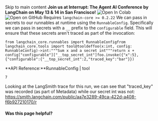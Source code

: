 Skip to main content
**Join us at Interrupt: The Agent AI Conference by LangChain on May 13 & 14 in San Francisco!**
![Open In Colab](https://colab.research.google.com/assets/colab-badge.svg)![Open on GitHub](https://img.shields.io/badge/Open%20on%20GitHub-grey?logo=github&logoColor=white)
Requires `langchain-core >= 0.2.22`
We can pass in secrets to our runnables at runtime using the `RunnableConfig`. Specifically we can pass in secrets with a `__` prefix to the `configurable` field. This will ensure that these secrets aren't traced as part of the invocation:
```
from langchain_core.runnables import RunnableConfigfrom langchain_core.tools import tool@tooldeffoo(x:int, config: RunnableConfig)->int:"""Sum x and a secret int"""return x + config["configurable"]["__top_secret_int"]foo.invoke({"x":5},{"configurable":{"__top_secret_int":2,"traced_key":"bar"}})
```

**API Reference:**RunnableConfig | tool
```
7
```

Looking at the LangSmith trace for this run, we can see that "traced_key" was recorded (as part of Metadata) while our secret int was not: https://smith.langchain.com/public/aa7e3289-49ca-422d-a408-f6b927210170/r
#### Was this page helpful?
